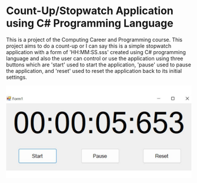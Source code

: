 # Count-Up/Stopwatch Application using C# Programming Language
This is a project of the Computing Career and Programming course. This project aims to do a count-up or I can say this is a simple stopwatch application with a form of 'HH:MM:SS.sss' created using C# programming language and also the user can control or use the application using three buttons which are 'start' used to start the application, 'pause' used to pause the application, and 'reset' used to reset the application back to its initial settings.

![](countup.png)

